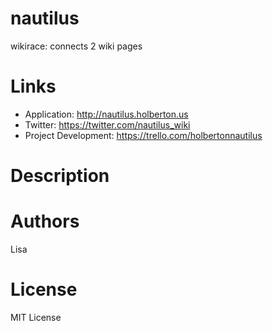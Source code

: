 # nautilus
wikirace: connects 2 wiki pages

# Links

* Application: http://nautilus.holberton.us
* Twitter: https://twitter.com/nautilus_wiki
* Project Development: https://trello.com/holbertonnautilus

# Description

# Authors
Lisa
# License

MIT License